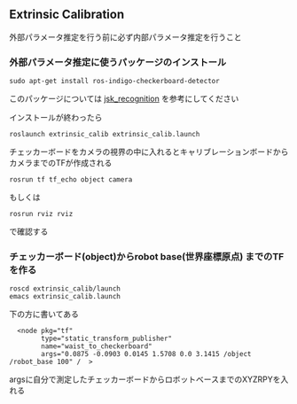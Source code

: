## Extrinsic Calibration

外部パラメータ推定を行う前に必ず内部パラメータ推定を行うこと  

### 外部パラメータ推定に使うパッケージのインストール
```
sudo apt-get install ros-indigo-checkerboard-detector
```
このパッケージについては [jsk_recognition](http://jsk-docs.readthedocs.io/en/latest/jsk_recognition/doc/checkerboard_detector/index.html) を参考にしてください  

インストールが終わったら
```
roslaunch extrinsic_calib extrinsic_calib.launch
```

チェッカーボードをカメラの視界の中に入れるとキャリブレーションボードからカメラまでのTFが作成される  
```
rosrun tf tf_echo object camera
```
もしくは  
```
rosrun rviz rviz
```
で確認する  

### チェッカーボード(object)からrobot base(世界座標原点) までのTFを作る  
```
roscd extrinsic_calib/launch
emacs extrinsic_calib.launch
```
下の方に書いてある
```
  <node pkg="tf" 
        type="static_transform_publisher" 
        name="waist_to_checkerboard"
        args="0.0875 -0.0903 0.0145 1.5708 0.0 3.1415 /object /robot_base 100" /  >

```
argsに自分で測定したチェッカーボードからロボットベースまでのXYZRPYを入れる  